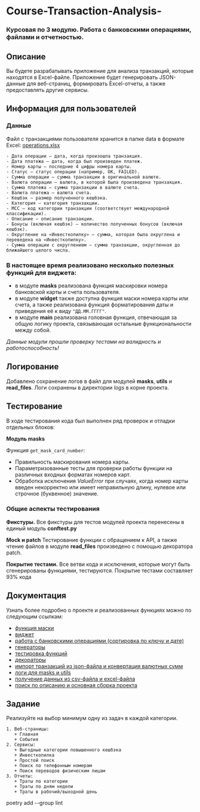 # Course-Transaction-Analysis-
### Курсовая по 3 модулю. Работа с банковскими операциями, файлами и отчетностью.

## Описание
Вы будете разрабатывать приложение для анализа транзакций, которые находятся в Excel-файле. 
Приложение будет генерировать JSON-данные для веб-страниц, формировать Excel-отчеты, а также предоставлять другие сервисы.

## Информация для пользователей
### Данные
Файл с транзакциями пользователя хранится в папке data в формате Excel: [operations.xlsx](data/operations.xlsx)

```Описание данных
- Дата операции — дата, когда произошла транзакция.
- Дата платежа — дата, когда был произведен платеж.
- Номер карты — последние 4 цифры номера карты.
- Статус — статус операции (например, OK, FAILED).
- Сумма операции — сумма транзакции в оригинальной валюте.
- Валюта операции — валюта, в которой была произведена транзакция.
- Сумма платежа — сумма транзакции в валюте счета.
- Валюта платежа — валюта счета.
- Кешбэк — размер полученного кешбэка.
- Категория — категория транзакции.
- MCC — код категории транзакции (соответствует международной классификации).
- Описание — описание транзакции.
- Бонусы (включая кешбэк) — количество полученных бонусов (включая кешбэк).
- Округление на «Инвесткопилку» — сумма, которая была округлена и переведена на «Инвесткопилку».
- Сумма операции с округлением — сумма транзакции, округленная до ближайшего целого числа.
```
### В настоящее время реализовано несколько полезных функций для виджета:
+ в модуле **masks** реализована функция маскировки номера банковской карты и счета пользователя.
+ в модуле **widget** также доступна функция маски номера карты или счета, а также реализована функция форматирования даты и приведения её к виду `"ДД.ММ.ГГГГ"`.
+ в модуле **main** реализована головная функция, отвечающая за общую логику проекта, связывающая остальные функциональности между собой.

_Данные модули прошли проверку тестами на валидность и работоспособность!_


## Логирование
Добавлено сохранение логов в файл для модулей **masks**, **utils** и **read_files**.
Логи сохранены в директории _logs_ в корне проекта.

## Тестирование
В ходе тестирования кода был выполнен ряд проверок и отладки отдельных блоков:

**Модуль masks**  

Функция `get_mask_card_number`:
+ Правильность маскирования номера карты.
+ Параметризованные тесты для проверки работы функции на различных входных форматах номеров карт.
+ Обработка исключения _ValueError_ при случаях, когда номер карты введен некорректно или имеет неправильную длину, нулевое или строчное (буквенное) значение. 


### Общие аспекты тестирования
**Фикстуры.** 
Все фикстуры для тестов модулей проекта перенесены в единый модуль **conftest.py**

**Mock и patch**
Тестирование функции с обращением к API, а также чтение файлов в модуле **read_files** произведено с помощью декоратора patch.

**Покрытие тестами.** 
Все ветви кода и исключения, которые могут быть сгенерированы функциями, тестируются.
Покрытие тестами составляет 93% кода


## Документация
Узнать более подробно о проекте и реализованных функциях можно по следующим ссылкам:
- [функция маски](Homework_9.1.md)
- [виджет](Homework_9.2.md)
- [работа с банковскими операциями (сортировка по ключу и дате)](Homework_10.1.md)
- [генераторы](Homework_11.1.md)
- [тестировка функций](Homework_10.2.md)
- [декораторы](Homework_11.2.md)
- [импорт транзакций из json-файла и конвертация валютных сумм](Homework_12.1.md)
- [логи для masks и utils](Homework_12.2.md)
- [получение данных из csv-файла и excel-файла](Homework_13.1.md)
- [поиск по описанию и основная сборка проекта](Homework_13.2.md)

## Задание
Реализуйте на выбор минимум одну из задач в каждой категории.

```Задачи по категориям:
1. Веб-страницы:
   + Главная
   + События
2. Сервисы:
   + Выгодные категории повышенного кешбэка
   + Инвесткопилка
   + Простой поиск
   + Поиск по телефонным номерам
   + Поиск переводов физическим лицам
3. Отчеты:
   + Траты по категории
   + Траты по дням недели
   + Траты в рабочий/выходной день
```

poetry add --group lint